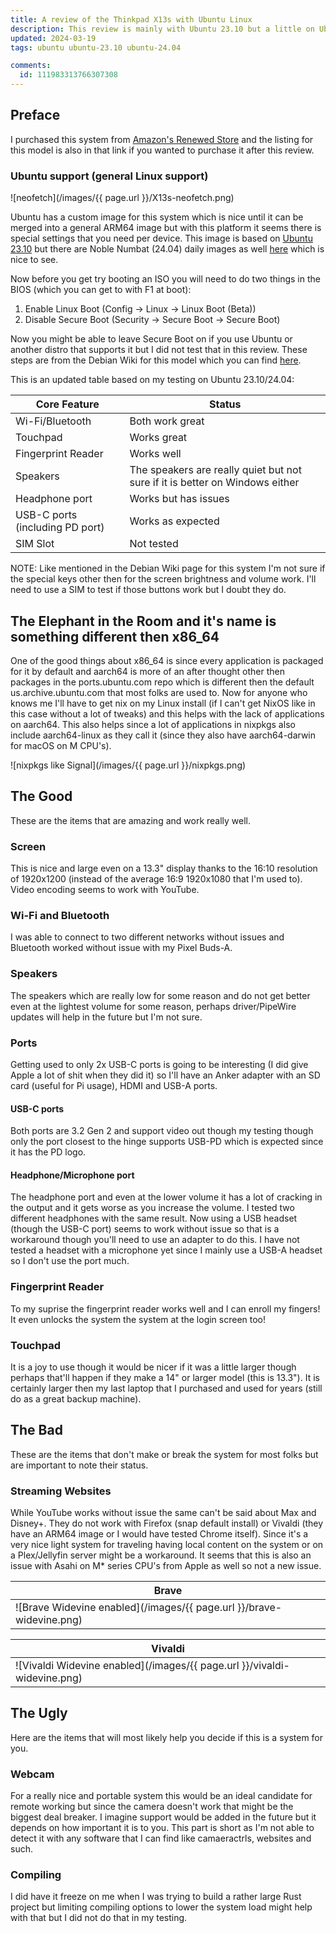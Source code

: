 ```yaml
---
title: A review of the Thinkpad X13s with Ubuntu Linux
description: This review is mainly with Ubuntu 23.10 but a little on Ubuntu 24.04
updated: 2024-03-19
tags: ubuntu ubuntu-23.10 ubuntu-24.04 

comments:
  id: 111983313766307308
---
```


## Preface

I purchased this system from [Amazon's Renewed Store](https://www.amazon.com/dp/B0BVWKM463?psc=1&ref=ppx_yo2ov_dt_b_product_details#renewedProgramDescriptionBtfSection) and the listing for this model is also in that link if you wanted to purchase it after this review. 

### Ubuntu support (general Linux support)

![neofetch](/images/{{ page.url }}/X13s-neofetch.png)

Ubuntu has a custom image for this system which is nice until it can be merged into a general ARM64 image but with this platform it seems there is special settings that you need per device. This image is based on [Ubuntu 23.10](https://cdimage.ubuntu.com/ubuntu/releases/23.10.1/release/ubuntu-23.10.1-desktop-arm64+x13s.iso) but there are Noble Numbat (24.04) daily images as well [here](https://cdimage.ubuntu.com/daily-live/current/noble-desktop-arm64+x13s.iso) which is nice to see.

Now before you get try booting an ISO you will need to do two things in the BIOS (which you can get to with F1 at boot):

1. Enable Linux Boot (Config -> Linux -> Linux Boot (Beta))
2. Disable Secure Boot (Security -> Secure Boot -> Secure Boot)

Now you might be able to leave Secure Boot on if you use Ubuntu or another distro that supports it but I did not test that in this review. These steps are from the Debian Wiki for this model which you can find [here](https://wiki.debian.org/InstallingDebianOn/Thinkpad/X13s#BIOS_configuration). 

This is an updated table based on my testing on Ubuntu 23.10/24.04:

| Core Feature | Status |
| ------------ | ------ |
| Wi-Fi/Bluetooth | Both work great |
| Touchpad | Works great |
| Fingerprint Reader | Works well |
| Speakers | The speakers are really quiet but not sure if it is better on Windows either |
| Headphone port | Works but has issues |
| USB-C ports (including PD port) | Works as expected |
| SIM Slot | Not tested | 

NOTE: Like mentioned in the Debian Wiki page for this system I'm not sure if the special keys other then for the screen brightness and volume work. I'll need to use a SIM to test if those buttons work but I doubt they do.

## The Elephant in the Room and it's name is something different then x86_64

One of the good things about x86_64 is since every application is packaged for it by default and aarch64 is more of an after thought other then packages in the ports.ubuntu.com repo which is different then the default us.archive.ubuntu.com that most folks are used to. Now for anyone who knows me I'll have to get nix on my Linux install (if I can't get NixOS like in this case without a lot of tweaks) and this helps with the lack of applications on aarch64. This also helps since a lot of applications in nixpkgs also include aarch64-linux as they call it (since they also have aarch64-darwin for macOS on M CPU's).

![nixpkgs like Signal](/images/{{ page.url }}/nixpkgs.png)

## The Good

These are the items that are amazing and work really well.

### Screen

This is nice and large even on a 13.3" display thanks to the 16:10 resolution of 1920x1200 (instead of the average 16:9 1920x1080 that I'm used to). Video encoding seems to work with YouTube. 

### Wi-Fi and Bluetooth

I was able to connect to two different networks without issues and Bluetooth worked without issue with my Pixel Buds-A.

### Speakers

The speakers which are really low for some reason and do not get better even at the lightest volume for some reason, perhaps driver/PipeWire updates will help in the future but I'm not sure.

### Ports

Getting used to only 2x USB-C ports is going to be interesting (I did give Apple a lot of shit when they did it) so I'll have an Anker adapter with an SD card (useful for Pi usage), HDMI and USB-A ports.

#### USB-C ports

Both ports are 3.2 Gen 2 and support video out though my testing though only the port closest to the hinge supports USB-PD which is expected since it has the PD logo.

#### Headphone/Microphone port

The headphone port and even at the lower volume it has a lot of cracking in the output and it gets worse as you increase the volume. I tested two different headphones with the same result. Now using a USB headset (though the USB-C port) seems to work without issue so that is a workaround though you'll need to use an adapter to do this. I have not tested a headset with a microphone yet since I mainly use a USB-A headset so I don't use the port much.

### Fingerprint Reader

To my suprise the fingerprint reader works well and I can enroll my fingers! It even unlocks the system the system at the login screen too!

### Touchpad

It is a joy to use though it would be nicer if it was a little larger though perhaps that'll happen if they make a 14" or larger model (this is 13.3"). It is certainly larger then my last laptop that I purchased and used for years (still do as a great backup machine).

## The Bad

These are the items that don't make or break the system for most folks but are important to note their status.

### Streaming Websites

While YouTube works without issue the same can't be said about Max and Disney+. They do not work with Firefox (snap default install) or Vivaldi (they have an ARM64 image or I would have tested Chrome itself).  Since it's a very nice light system for traveling having local content on the system or on a Plex/Jellyfin server might be a workaround. It seems that this is also an issue with Asahi on M* series CPU's from Apple as well so not a new issue.

| Brave |
| ----- |
| ![Brave Widevine enabled](/images/{{ page.url }}/brave-widevine.png) | 

| Vivaldi |
| ------- |
| ![Vivaldi Widevine enabled](/images/{{ page.url }}/vivaldi-widevine.png) |

## The Ugly

Here are the items that will most likely help you decide if this is a system for you.

### Webcam

For a really nice and portable system this would be an ideal candidate for remote working but since the camera doesn't work that might be the biggest deal breaker. I imagine support would be added in the future but it depends on how important it is to you.
This part is short as I'm not able to detect it with any software that I can find like camaeractrls, websites and such.

### Compiling

I did have it freeze on me when I was trying to build a rather large Rust project but limiting compiling options to lower the system load might help with that but I did not do that in my testing.
